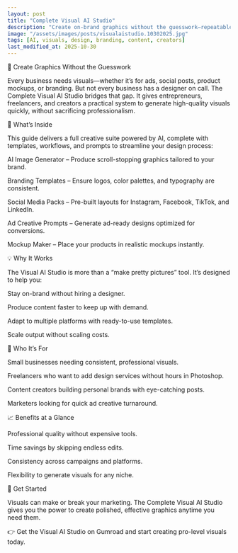 ```yaml
---
layout: post
title: "Complete Visual AI Studio"
description: "Create on-brand graphics without the guesswork—repeatable prompts, remixing, and export-ready assets."
image: "/assets/images/posts/visualaistudio.10302025.jpg"
tags: [AI, visuals, design, branding, content, creators]
last_modified_at: 2025-10-30
---
```


🎨 Create Graphics Without the Guesswork

Every business needs visuals—whether it’s for ads, social posts, product mockups, or branding. But not every business has a designer on call. The Complete Visual AI Studio bridges that gap. It gives entrepreneurs, freelancers, and creators a practical system to generate high-quality visuals quickly, without sacrificing professionalism.

🎯 What’s Inside

This guide delivers a full creative suite powered by AI, complete with templates, workflows, and prompts to streamline your design process:

AI Image Generator – Produce scroll-stopping graphics tailored to your brand.

Branding Templates – Ensure logos, color palettes, and typography are consistent.

Social Media Packs – Pre-built layouts for Instagram, Facebook, TikTok, and LinkedIn.

Ad Creative Prompts – Generate ad-ready designs optimized for conversions.

Mockup Maker – Place your products in realistic mockups instantly.

💡 Why It Works

The Visual AI Studio is more than a “make pretty pictures” tool. It’s designed to help you:

Stay on-brand without hiring a designer.

Produce content faster to keep up with demand.

Adapt to multiple platforms with ready-to-use templates.

Scale output without scaling costs.

🚀 Who It’s For

Small businesses needing consistent, professional visuals.

Freelancers who want to add design services without hours in Photoshop.

Content creators building personal brands with eye-catching posts.

Marketers looking for quick ad creative turnaround.

📈 Benefits at a Glance

Professional quality without expensive tools.

Time savings by skipping endless edits.

Consistency across campaigns and platforms.

Flexibility to generate visuals for any niche.

🔗 Get Started

Visuals can make or break your marketing. The Complete Visual AI Studio gives you the power to create polished, effective graphics anytime you need them.

👉 Get the Visual AI Studio on Gumroad
 and start creating pro-level visuals today.
